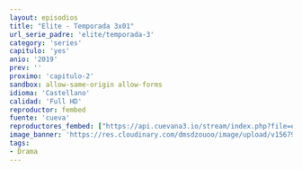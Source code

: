 ```yaml
---
layout: episodios
title: "Elite - Temporada 3x01"
url_serie_padre: 'elite/temporada-3'
category: 'series'
capitulo: 'yes'
anio: '2019'
prev: ''
proximo: 'capitulo-2'
sandbox: allow-same-origin allow-forms
idioma: 'Castellano'
calidad: 'Full HD'
reproductor: fembed
fuente: 'cueva'
reproductores_fembed: ["https://api.cuevana3.io/stream/index.php?file=ek5lbm9xYWNrS0xYMTZLa2xNbkdvY3ZTb3BtZng4TGp6ZFpobGFMUGtOelcwcUZmbWRIVzRkakVuS0JnbEplcG1KUnNZSlRTMGViVTBxZGdsdEhPb3JHWGFZU3N2TmlwM3BlQllLRFNsWmJheEorYmw5R2wyTmZIbUd4a2w1bW5tSk5sWldtYW9PUFQxcWVScDl2UjJLSFdtS1NjeHc9PQ","Castelleno","https://digiload.co/e/aNGiniEn3C","Castellano","https://gdriveplayer.me/embed2.php?link=%252FoOPGblHSQDHPiVnCnc5FAK8NtSbh85OFzrmlcOr%252FQrYZbb%252FGiyMgbDyuzRF%252FZZnLRa%252BdH2nKFHzD4IP2%252FZaM29mxtqRA5jo%252Fq84w7GbUtgJNn5KqSaAYXGNnCaBHcjv7%252FyKncUUPIN7xc4hYWlis1bGHqSpm%252BYfDPhC%252F3D2AyAFEJuwW%252FT7OtN2nwhErwuQs%252FKxFiOgJ9B8GxpmNRUsI9","Castellano","https://feurl.com/v/-qd5msp5g-n8m3-","Castellano","https://feurl.com/v/60jrpf0e811wwlp","Castellano"]
image_banner: 'https://res.cloudinary.com/dmsdzouoo/image/upload/v1567919047/Elite-temporada-2-castellano-online-min_a2xd2n.jpg'
tags:
- Drama
---
```












